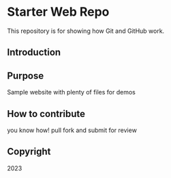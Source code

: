 # Starter Web Repo

This repository is for showing how Git and GitHub work.

## Introduction

## Purpose

Sample website with plenty of files for demos

## How to contribute
you know how!
pull fork and submit for review

## Copyright
2023